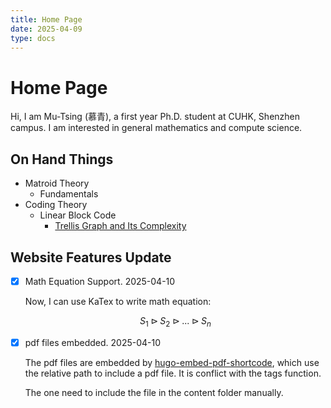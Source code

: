 ```yaml
---
title: Home Page
date: 2025-04-09
type: docs
---
```

# Home Page
Hi, I am Mu-Tsing (慕青), a first year Ph.D. student at CUHK, Shenzhen campus. I am interested in general mathematics and compute science. 


## On Hand Things
- Matroid Theory
  - Fundamentals
- Coding Theory
  - Linear Block Code
    - [Trellis Graph and Its Complexity](./docs/notes/mathematics/trellis-graph/)


## Website Features Update

- [x] Math Equation Support. 2025-04-10

  Now, I can use KaTex to write math equation:

  $$
    S_1 \rhd S_2 \rhd ... \rhd S_n
  $$



- [x] pdf files embedded. 2025-04-10
  
  The pdf files are embedded by [hugo-embed-pdf-shortcode](https://github.com/anvithks/hugo-embed-pdf-shortcode), which use the relative path to include a pdf file. It is conflict with the tags function. 

  The one need to include the file in the content folder manually.




